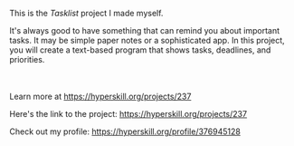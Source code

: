 This is the *Tasklist* project I made myself.


<p>It's always good to have something that can remind you about important tasks. It may be simple paper notes or a sophisticated app. In this project, you will create a text-based program that shows tasks, deadlines, and priorities.</p><br/><br/>Learn more at <a href="https://hyperskill.org/projects/237?utm_source=ide&utm_medium=ide&utm_campaign=ide&utm_content=project-card">https://hyperskill.org/projects/237</a>

Here's the link to the project: https://hyperskill.org/projects/237

Check out my profile: https://hyperskill.org/profile/376945128